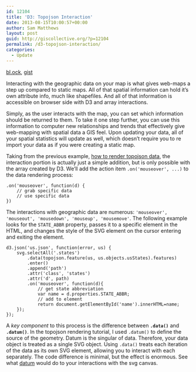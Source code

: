 ```yaml
---
id: 12104
title: 'D3: Topojson Interaction'
date: 2013-08-15T10:00:57+00:00
author: Sam Matthews
layout: post
guid: http://giscollective.org/?p=12104
permalink: /d3-topojson-interaction/
categories:
  - Update
---
```


[bl.ock](http://bl.ocks.org/svmatthews/6083585), [gist](https://gist.github.com/svmatthews/6083585)

Interacting with the geographic data on your map is what gives web-maps a step up compared to static maps. All of that spatial information can hold it&#8217;s own attribute info, much like shapefiles. And all of that information is accessible on browser side with D3 and array interactions.

Simply, as the user interacts with the map, you can set which information should be returned to them. To take it one step further, you can use this information to computer new relationships and trends that effectively give web-mapping with spatial data a GIS feel. Upon updating your data, all of your spatial statistics will update as well, which doesn&#8217;t require you to re import your data as if you were creating a static map.

Taking from the previous example, [how to render topojson data](http://giscollective.org/d3-basemap-with-top/), the interaction portion is actually just a simple addition, but is only possible with the array created by D3. We&#8217;ll add the action item `.on('mouseover', ...)` to the data rendering process:

    .on('mouseover', function(d) {
        // grab specific data
        // use specific data
    })
    

The interactions with geographic data are numerous: `'mouseover', 'mouseout', 'mousedown', 'mouseup', 'mousemove'`. The following example looks for the `STATE_ABBR` property, passes it to a specific element in the HTML, and changes the style of the SVG element on the cursor entering and exiting the element.

    d3.json('us.json', function(error, us) {
        svg.selectAll('.states')
            .data(topojson.feature(us, us.objects.usStates).features)
            .enter()
            .append('path')
            .attr('class', 'states')
            .attr('d', path)
            .on('mouseover', function(d){
                // get state abbreviation
                var name = d.properties.STATE_ABBR;
                // add to element
                return document.getElementById('name').innerHTML=name; 
        });
    });
    

A _key component_ to this process is the difference between **`.data()`** and **`.datum()`**. In the topojson rendering tutorial, I used `.datum()` to define the source of the geometry. Datum is the singular of data. Therefore, your data object is treated as a single SVG object. Using `.data()` treats each iteration of the data as its own SVG element, allowing you to interact with each separately. The code difference is minimal, but the effect is enormous. See what [datum](http://bl.ocks.org/svmatthews/6195407) would do to your interactions with the svg canvas.